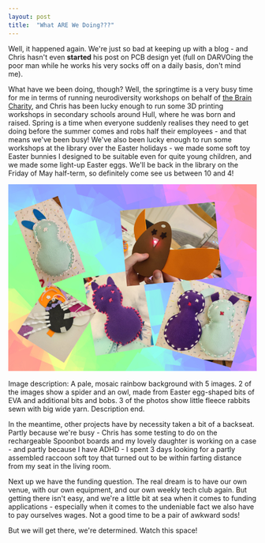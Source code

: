 ```yaml
---
layout: post
title:  "What ARE We Doing???"
---
```

Well, it happened again. We're just so bad at keeping up with a blog - and Chris hasn't even **started** his post on PCB design yet (full on DARVOing the poor man while he works his very socks off on a daily basis, don't mind me).

What have we been doing, though? Well, the springtime is a very busy time for me in terms of running neurodiversity workshops on behalf of [the Brain Charity](https://www.thebraincharity.org.uk/), and Chris has been lucky enough to run some 3D printing workshops in secondary schools around Hull, where he was born and raised. Spring is a time when everyone suddenly realises they need to get doing before the summer comes and robs half their employees - and that means we've been busy! We've also been lucky enough to run some workshops at the library over the Easter holidays - we made some soft toy Easter bunnies I designed to be suitable even for quite young children, and we made some light-up Easter eggs. We'll be back in the library on the Friday of May half-term, so definitely come see us between 10 and 4!

![image](https://github.com/STEAMengineers/STEAMengineers.github.io/blob/main/assets/images/for%20blog%20posts/easter2025.jpg?raw=true)

Image description: A pale, mosaic rainbow background with 5 images. 2 of the images show a spider and an owl, made from Easter egg-shaped bits of EVA and additional bits and bobs. 3 of the photos show little fleece rabbits sewn with big wide yarn. Description end.

In the meantime, other projects have by necessity taken a bit of a backseat. Partly because we're busy - Chris has some testing to do on the rechargeable Spoonbot boards and my lovely daughter is working on a case - and partly because I have ADHD - I spent 3 days looking for a partly assembled raccoon soft toy that turned out to be within farting distance from my seat in the living room.

Next up we have the funding question. The real dream is to have our own venue, with our own equipment, and our own weekly tech club again. But getting there isn't easy, and we're a little bit at sea when it comes to funding applications - especially when it comes to the undeniable fact we also have to pay ourselves wages. Not a good time to be a pair of awkward sods!

But we will get there, we're determined. Watch this space!
